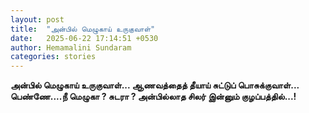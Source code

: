 ```yaml
---
layout: post
title:  "அன்பில் மெழுகாய் உருகுவாள்"
date:   2025-06-22 17:14:51 +0530
author: Hemamalini Sundaram
categories: stories
---
```


**அன்பில் மெழுகாய் உருகுவாள்\... ஆணவத்தைத் தீயாய் சுட்டுப் பொசுக்குவாள்\...
பெண்ணே\....நீ மெழுகா ? சுடரா ? அன்பில்லாத சிலர் இன்னும் குழப்பத்தில்\...!**
